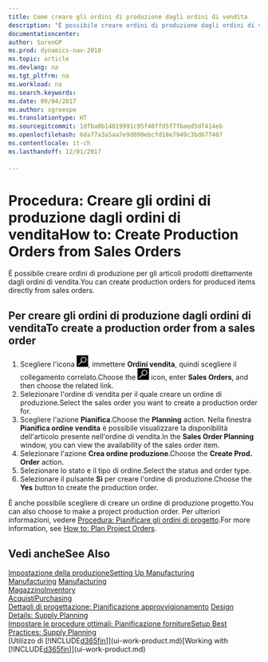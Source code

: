 ```yaml
---
title: Come creare gli ordini di produzione dagli ordini di vendita
description: "È possibile creare ordini di produzione dagli ordini di vendita nell'area di applicazione Vendite e marketing."
documentationcenter: 
author: SorenGP
ms.prod: dynamics-nav-2018
ms.topic: article
ms.devlang: na
ms.tgt_pltfrm: na
ms.workload: na
ms.search.keywords: 
ms.date: 09/04/2017
ms.author: sgroespe
ms.translationtype: HT
ms.sourcegitcommit: 1dfba8b14019991c95f40ffd5f7fbaed5df414eb
ms.openlocfilehash: 6da77a3a5aa7e9d090ebcfd18e7949c3bd677407
ms.contentlocale: it-ch
ms.lasthandoff: 12/01/2017

---
```

# <a name="how-to-create-production-orders-from-sales-orders"></a><span data-ttu-id="bf3b3-103">Procedura: Creare gli ordini di produzione dagli ordini di vendita</span><span class="sxs-lookup"><span data-stu-id="bf3b3-103">How to: Create Production Orders from Sales Orders</span></span>
<span data-ttu-id="bf3b3-104">È possibile creare ordini di produzione per gli articoli prodotti direttamente dagli ordini di vendita.</span><span class="sxs-lookup"><span data-stu-id="bf3b3-104">You can create production orders for produced items directly from sales orders.</span></span>  

## <a name="to-create-a-production-order-from-a-sales-order"></a><span data-ttu-id="bf3b3-105">Per creare gli ordini di produzione dagli ordini di vendita</span><span class="sxs-lookup"><span data-stu-id="bf3b3-105">To create a production order from a sales order</span></span>  

1.  <span data-ttu-id="bf3b3-106">Scegliere l'icona ![Cerca pagina o report](media/ui-search/search_small.png "Cerca pagina o report"), immettere **Ordini vendita**, quindi scegliere il collegamento correlato.</span><span class="sxs-lookup"><span data-stu-id="bf3b3-106">Choose the ![Search for Page or Report](media/ui-search/search_small.png "Search for Page or Report icon") icon, enter **Sales Orders**, and then choose the related link.</span></span>  
2.  <span data-ttu-id="bf3b3-107">Selezionare l'ordine di vendita per il quale creare un ordine di produzione.</span><span class="sxs-lookup"><span data-stu-id="bf3b3-107">Select the sales order you want to create a production order for.</span></span>  
3.  <span data-ttu-id="bf3b3-108">Scegliere l'azione **Pianifica**.</span><span class="sxs-lookup"><span data-stu-id="bf3b3-108">Choose the **Planning** action.</span></span> <span data-ttu-id="bf3b3-109">Nella finestra **Pianifica ordine vendita** è possibile visualizzare la disponibilità dell'articolo presente nell'ordine di vendita.</span><span class="sxs-lookup"><span data-stu-id="bf3b3-109">In the **Sales Order Planning** window, you can view the availability of the sales order item.</span></span>  
4.  <span data-ttu-id="bf3b3-110">Selezionare l'azione **Crea ordine produzione**.</span><span class="sxs-lookup"><span data-stu-id="bf3b3-110">Choose the **Create Prod. Order** action.</span></span>  
5.  <span data-ttu-id="bf3b3-111">Selezionare lo stato e il tipo di ordine.</span><span class="sxs-lookup"><span data-stu-id="bf3b3-111">Select the status and order type.</span></span>  
6.  <span data-ttu-id="bf3b3-112">Selezionare il pulsante **Sì** per creare l'ordine di produzione.</span><span class="sxs-lookup"><span data-stu-id="bf3b3-112">Choose the **Yes** button to create the production order.</span></span>

<span data-ttu-id="bf3b3-113">È anche possibile scegliere di creare un ordine di produzione progetto.</span><span class="sxs-lookup"><span data-stu-id="bf3b3-113">You can also choose to make a project production order.</span></span> <span data-ttu-id="bf3b3-114">Per ulteriori informazioni, vedere [Procedura: Pianificare gli ordini di progetto](production-how-to-plan-project-orders.md).</span><span class="sxs-lookup"><span data-stu-id="bf3b3-114">For more information, see [How to: Plan Project Orders](production-how-to-plan-project-orders.md).</span></span>   

## <a name="see-also"></a><span data-ttu-id="bf3b3-115">Vedi anche</span><span class="sxs-lookup"><span data-stu-id="bf3b3-115">See Also</span></span>  
[<span data-ttu-id="bf3b3-116">Impostazione della produzione</span><span class="sxs-lookup"><span data-stu-id="bf3b3-116">Setting Up Manufacturing</span></span>](production-configure-production-processes.md)  
<span data-ttu-id="bf3b3-117">[Manufacturing](production-manage-manufacturing.md)  </span><span class="sxs-lookup"><span data-stu-id="bf3b3-117">[Manufacturing](production-manage-manufacturing.md)  </span></span>  
[<span data-ttu-id="bf3b3-118">Magazzino</span><span class="sxs-lookup"><span data-stu-id="bf3b3-118">Inventory</span></span>](inventory-manage-inventory.md)  
[<span data-ttu-id="bf3b3-119">Acquisti</span><span class="sxs-lookup"><span data-stu-id="bf3b3-119">Purchasing</span></span>](purchasing-manage-purchasing.md)  
<span data-ttu-id="bf3b3-120">[Dettagli di progettazione: Pianificazione approvvigionamento](design-details-supply-planning.md) </span><span class="sxs-lookup"><span data-stu-id="bf3b3-120">[Design Details: Supply Planning](design-details-supply-planning.md) </span></span>  
[<span data-ttu-id="bf3b3-121">Impostare le procedure ottimali: Pianificazione forniture</span><span class="sxs-lookup"><span data-stu-id="bf3b3-121">Setup Best Practices: Supply Planning</span></span>](setup-best-practices-supply-planning.md)  
<span data-ttu-id="bf3b3-122">[Utilizzo di [!INCLUDE[d365fin](includes/d365fin_md.md)]](ui-work-product.md)</span><span class="sxs-lookup"><span data-stu-id="bf3b3-122">[Working with [!INCLUDE[d365fin](includes/d365fin_md.md)]](ui-work-product.md)</span></span>

